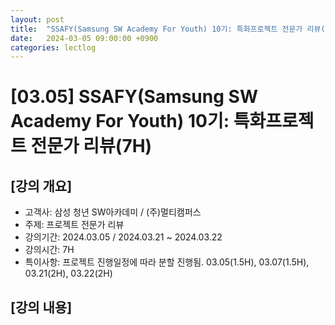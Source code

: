 ```yaml
---
layout: post
title:  "SSAFY(Samsung SW Academy For Youth) 10기: 특화프로젝트 전문가 리뷰(7H)"
date:   2024-03-05 09:00:00 +0900
categories: lectlog
---
```


# [03.05] SSAFY(Samsung SW Academy For Youth) 10기: 특화프로젝트 전문가 리뷰(7H)

## [강의 개요]

* 고객사: 삼성 청년 SW아카데미 / (주)멀티캠퍼스
* 주제: 프로젝트 전문가 리뷰
* 강의기간: 2024.03.05 / 2024.03.21 ~ 2024.03.22
* 강의시간: 7H
* 특이사항: 프로젝트 진행일정에 따라 분할 진행됨. 03.05(1.5H), 03.07(1.5H), 03.21(2H), 03.22(2H)

## [강의 내용]
